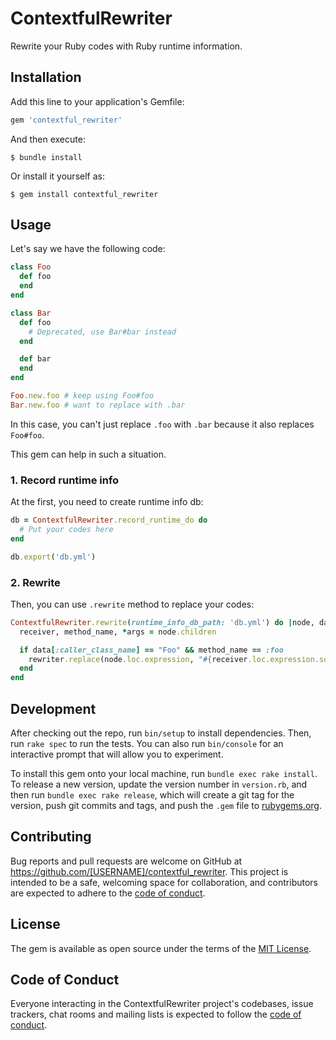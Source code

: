 # ContextfulRewriter

Rewrite your Ruby codes with Ruby runtime information.

## Installation

Add this line to your application's Gemfile:

```ruby
gem 'contextful_rewriter'
```

And then execute:

    $ bundle install

Or install it yourself as:

    $ gem install contextful_rewriter

## Usage

Let's say we have the following code:

```ruby
class Foo
  def foo
  end
end

class Bar
  def foo
    # Deprecated, use Bar#bar instead
  end

  def bar
  end
end

Foo.new.foo # keep using Foo#foo
Bar.new.foo # want to replace with .bar
```

In this case, you can't just replace `.foo` with `.bar`
because it also replaces `Foo#foo`.

This gem can help in such a situation.

### 1. Record runtime info

At the first, you need to create runtime info db:

```ruby
db = ContextfulRewriter.record_runtime_do do
  # Put your codes here
end

db.export('db.yml')
```

### 2. Rewrite

Then, you can use `.rewrite` method to replace your codes:

```ruby
ContextfulRewriter.rewrite(runtime_info_db_path: 'db.yml') do |node, data, rewriter|
  receiver, method_name, *args = node.children

  if data[:caller_class_name] == "Foo" && method_name == :foo
    rewriter.replace(node.loc.expression, "#{receiver.loc.expression.source}.bar")
  end
end
```

## Development

After checking out the repo, run `bin/setup` to install dependencies. Then, run `rake spec` to run the tests. You can also run `bin/console` for an interactive prompt that will allow you to experiment.

To install this gem onto your local machine, run `bundle exec rake install`. To release a new version, update the version number in `version.rb`, and then run `bundle exec rake release`, which will create a git tag for the version, push git commits and tags, and push the `.gem` file to [rubygems.org](https://rubygems.org).

## Contributing

Bug reports and pull requests are welcome on GitHub at https://github.com/[USERNAME]/contextful_rewriter. This project is intended to be a safe, welcoming space for collaboration, and contributors are expected to adhere to the [code of conduct](https://github.com/[USERNAME]/contextful_rewriter/blob/master/CODE_OF_CONDUCT.md).


## License

The gem is available as open source under the terms of the [MIT License](https://opensource.org/licenses/MIT).

## Code of Conduct

Everyone interacting in the ContextfulRewriter project's codebases, issue trackers, chat rooms and mailing lists is expected to follow the [code of conduct](https://github.com/[USERNAME]/contextful_rewriter/blob/master/CODE_OF_CONDUCT.md).
